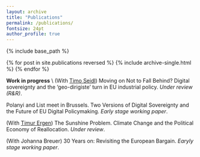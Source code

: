 ```yaml
---
layout: archive
title: "Publications"
permalink: /publications/
fontsize: 24pt
author_profile: true
---
```



{% include base_path %}

{% for post in site.publications reversed %}
  {% include archive-single.html %}
{% endfor %}

**Work in progress** \\
(With [Timo Seidl](https://www.timoseidl.com/)) Moving on Not to Fall Behind? Digital sovereignty and the
‘geo-dirigiste’ turn in EU industrial policy. *Under review (R&R)*.

Polanyi and List meet in Brussels. Two Versions of Digital Sovereignty and the Future of EU Digital Policymaking. *Early stage working paper*.

(With [Timur Ergen](https://tergen.org/)) The Sunshine Problem. Climate Change and the Political Economy of Reallocation. *Under review*. 

(With Johanna Breuer) 30 Years on: Revisiting the European Bargain. *Earyly stage working paper*.
